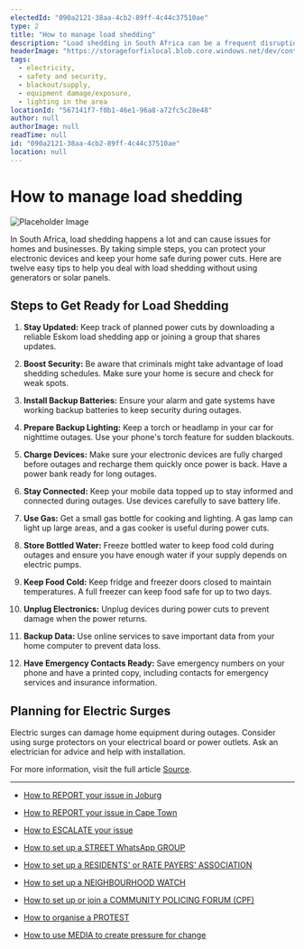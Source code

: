 ```yaml
---
electedId: "090a2121-38aa-4cb2-89ff-4c44c37510ae"
type: 2
title: "How to manage load shedding"
description: "Load shedding in South Africa can be a frequent disruption, impacting both daily life and security. This guide offers practical tips to protect your home and devices during power outages, helping you stay prepared and minimize potential risks."
headerImage: "https://storageforfixlocal.blob.core.windows.net/dev/content/090a2121-38aa-4cb2-89ff-4c44c37510ae/images/090a2121-38aa-4cb2-89ff-4c44c37510ae.webp"
tags:
  - electricity,
  - safety and security,
  - blackout/supply,
  - equipment damage/exposure,
  - lighting in the area
locationId: "567141f7-f0b1-46e1-96a8-a72fc5c28e48"
author: null
authorImage: null
readTime: null
id: "090a2121-38aa-4cb2-89ff-4c44c37510ae"
location: null
---
```


# How to manage load shedding
![Placeholder Image](https://storageforfixlocal.blob.core.windows.net/dev/content/090a2121-38aa-4cb2-89ff-4c44c37510ae/images/090a2121-38aa-4cb2-89ff-4c44c37510ae.webp)

In South Africa, load shedding happens a lot and can cause issues for homes and businesses. By taking simple steps, you can protect your electronic devices and keep your home safe during power cuts. Here are twelve easy tips to help you deal with load shedding without using generators or solar panels.

## Steps to Get Ready for Load Shedding

1. **Stay Updated:** Keep track of planned power cuts by downloading a reliable Eskom load shedding app or joining a group that shares updates.

2. **Boost Security:** Be aware that criminals might take advantage of load shedding schedules. Make sure your home is secure and check for weak spots.

3. **Install Backup Batteries:** Ensure your alarm and gate systems have working backup batteries to keep security during outages.

4. **Prepare Backup Lighting:** Keep a torch or headlamp in your car for nighttime outages. Use your phone's torch feature for sudden blackouts.

5. **Charge Devices:** Make sure your electronic devices are fully charged before outages and recharge them quickly once power is back. Have a power bank ready for long outages.

6. **Stay Connected:** Keep your mobile data topped up to stay informed and connected during outages. Use devices carefully to save battery life.

7. **Use Gas:** Get a small gas bottle for cooking and lighting. A gas lamp can light up large areas, and a gas cooker is useful during power cuts.

8. **Store Bottled Water:** Freeze bottled water to keep food cold during outages and ensure you have enough water if your supply depends on electric pumps.

9. **Keep Food Cold:** Keep fridge and freezer doors closed to maintain temperatures. A full freezer can keep food safe for up to two days.

10. **Unplug Electronics:** Unplug devices during power cuts to prevent damage when the power returns.

11. **Backup Data:** Use online services to save important data from your home computer to prevent data loss.

12. **Have Emergency Contacts Ready:** Save emergency numbers on your phone and have a printed copy, including contacts for emergency services and insurance information.

## Planning for Electric Surges

Electric surges can damage home equipment during outages. Consider using surge protectors on your electrical board or power outlets. Ask an electrician for advice and help with installation.

For more information, visit the full article 
[Source](https://www.santam.co.za/blog/home-advice/twelve-tips-to-manage-load-shedding/).

---
- [How to REPORT your issue in Joburg](/content/cecc14cf-afce-4b1b-be12-6140d9646b6e/)
- [How to REPORT your issue in Cape Town](/content/e2cdfca7-24f3-4ea7-b3e6-ab3ccbd50277/)
- [How to ESCALATE your issue](/content/5c82dc08-0baf-410a-8de9-f7959a4beb3d/)

- [How to set up a STREET WhatsApp GROUP](/content/d6dea590-a527-494e-a551-c338f3bac46b/)
- [How to set up a RESIDENTS' or RATE PAYERS' ASSOCIATION](/content/70f67bab-f596-433f-9f13-f6545cff700e/)
- [How to set up a NEIGHBOURHOOD WATCH](/content/475ff4fc-c8c6-4c0c-a454-6f6dc42c6ce8/)
- [How to set up or join a COMMUNITY POLICING FORUM (CPF)](/content/475ff4fc-c8c6-4c0c-a454-6f6dc42c6ce8/)
- [How to organise a PROTEST](/content/2b41cb77-77fb-4bea-a4e5-f440b207a253/)
- [How to use MEDIA to create pressure for change](/content/c13796b6-860b-4830-ba7f-c0113cf9daae/)